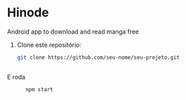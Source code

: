 # Hinode


Android app to download and read manga free


1. Clone este repositório:

   ```bash
   git clone https://github.com/seu-nome/seu-projeto.git
  

E roda 
```bash
      npm start

